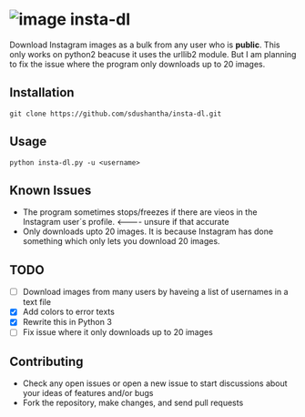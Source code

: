 # ![image](https://user-images.githubusercontent.com/27065646/31065811-6dd88f9c-a748-11e7-9d57-2e0ae062f413.jpg) insta-dl
Download Instagram images as a bulk from any user who is **public**. This only works on python2 beacuse it uses the urllib2 module. But I am planning to fix the issue where the program only downloads up to 20 images.
## Installation
```batch
git clone https://github.com/sdushantha/insta-dl.git
 ```
## Usage
```batch
python insta-dl.py -u <username> 
```
## Known Issues
* The program sometimes stops/freezes if there are vieos in the Instagram user´s profile. <---- unsure if that accurate
* Only downloads upto 20 images. It is because Instagram has done something which only lets you download 20 images.
 
## TODO
- [ ] Download images from many users by haveing a list of usernames in a text file
- [x] Add colors to error texts
- [x] Rewrite this in Python 3
- [ ] Fix issue where it only downloads up to 20 images

## Contributing

* Check any open issues or open a new issue to start discussions about your ideas of features and/or bugs
* Fork the repository, make changes, and send pull requests
